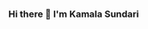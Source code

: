 ### Hi there 👋 I'm Kamala Sundari

<!--
**KamalaOpenturf/KamalaOpenturf** is a ✨ _special_ ✨ repository because its `README.md` (this file) appears on your GitHub profile.

Here are some ideas to get you started:

- 🔭 I’m currently working on OpenTurf
- 🌱 I’m currently learning Backend with Nodejs
- 👯 I’m looking to collaborate on innovative projects that push the boundaries of Full Stack web development
- 💬 Ask me about React
- 📫 How to reach me: kamalasundarraj99@gmail.com
**- 😄 Pronouns: ...
**- ⚡ Fun fact: ...
-->
